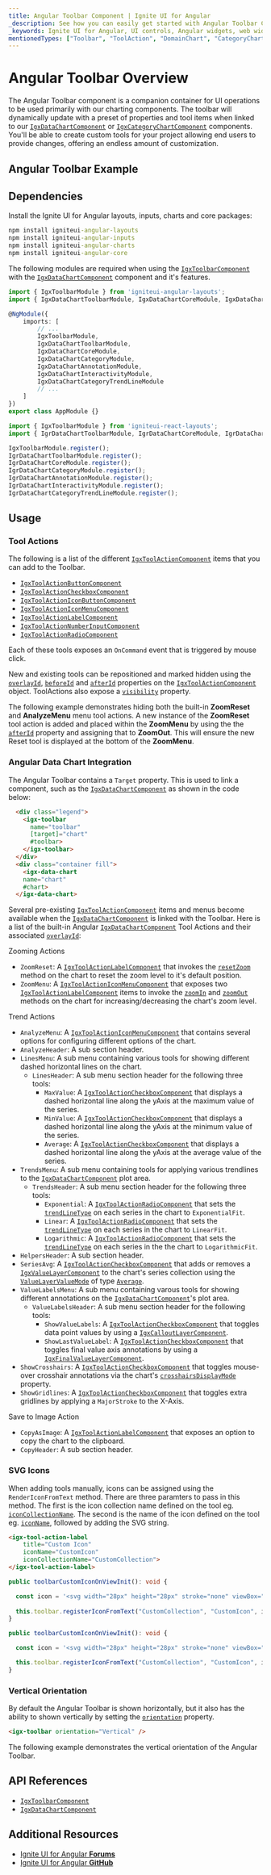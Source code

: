 ```yaml
---
title: Angular Toolbar Component | Ignite UI for Angular
_description: See how you can easily get started with Angular Toolbar Component. Compatible with the Data Chart. Extend your .
_keywords: Ignite UI for Angular, UI controls, Angular widgets, web widgets, UI widgets, Angular, Native Angular Components Suite, Native Angular Controls, Native Angular Components Library, Angular Toolbar components, Angular Toolbar controls
mentionedTypes: ["Toolbar", "ToolAction", "DomainChart", "CategoryChart", "XamDataChart"]
---
```


# Angular Toolbar Overview

The Angular Toolbar component is a companion container for UI operations to be used primarily with our charting components. The toolbar will dynamically update with a preset of properties and tool items when linked to our [`IgxDataChartComponent`]({environment:dvApiBaseUrl}/products/ignite-ui-angular/api/docs/typescript/latest/classes/igniteui_angular_charts.igxdatachartcomponent.html) or [`IgxCategoryChartComponent`]({environment:dvApiBaseUrl}/products/ignite-ui-angular/api/docs/typescript/latest/classes/igniteui_angular_charts.igxcategorychartcomponent.html) components. You'll be able to create custom tools for your project allowing end users to provide changes, offering an endless amount of customization.

## Angular Toolbar Example

<code-view style="height: 600px" alt="Angular Toolbar Example"
           data-demos-base-url="{environment:dvDemosBaseUrl}"
                    iframe-src="{environment:dvDemosBaseUrl}/charts/toolbar/actions-built-in-category-chart"
                                                 github-src="charts/toolbar/actions-built-in-category-chart">
</code-view>


## Dependencies

<!-- Angular, WebComponents, React -->

Install the Ignite UI for Angular layouts, inputs, charts and core packages:

```cmd
npm install igniteui-angular-layouts
npm install igniteui-angular-inputs
npm install igniteui-angular-charts
npm install igniteui-angular-core
```

The following modules are required when using the [`IgxToolbarComponent`]({environment:dvApiBaseUrl}/products/ignite-ui-angular/api/docs/typescript/latest/classes/igniteui_angular_layouts.igxtoolbarcomponent.html) with the [`IgxDataChartComponent`]({environment:dvApiBaseUrl}/products/ignite-ui-angular/api/docs/typescript/latest/classes/igniteui_angular_charts.igxdatachartcomponent.html) component and it's features.

```ts
import { IgxToolbarModule } from 'igniteui-angular-layouts';
import { IgxDataChartToolbarModule, IgxDataChartCoreModule, IgxDataChartCategoryModule, IgxDataChartAnnotationModule, IgxDataChartInteractivityModule, IgxDataChartCategoryTrendLineModule  } from 'igniteui-angular-charts';

@NgModule({
    imports: [
        // ...
        IgxToolbarModule,
        IgxDataChartToolbarModule,
        IgxDataChartCoreModule,
        IgxDataChartCategoryModule,
        IgxDataChartAnnotationModule,
        IgxDataChartInteractivityModule,
        IgxDataChartCategoryTrendLineModule
        // ...
    ]
})
export class AppModule {}
```

```ts
import { IgxToolbarModule } from 'igniteui-react-layouts';
import { IgrDataChartToolbarModule, IgrDataChartCoreModule, IgrDataChartCategoryModule, IgrDataChartAnnotationModule, IgrDataChartInteractivityModule, IgrDataChartCategoryTrendLineModule  } from 'igniteui-react-charts';

IgxToolbarModule.register();
IgrDataChartToolbarModule.register();
IgrDataChartCoreModule.register();
IgrDataChartCategoryModule.register();
IgrDataChartAnnotationModule.register();
IgrDataChartInteractivityModule.register();
IgrDataChartCategoryTrendLineModule.register();
```

<!-- end:Angular, WebComponents, React -->

## Usage

### Tool Actions

The following is a list of the different [`IgxToolActionComponent`]({environment:dvApiBaseUrl}/products/ignite-ui-angular/api/docs/typescript/latest/classes/igniteui_angular_layouts.igxtoolactioncomponent.html) items that you can add to the Toolbar.

*   [`IgxToolActionButtonComponent`]({environment:dvApiBaseUrl}/products/ignite-ui-angular/api/docs/typescript/latest/classes/igniteui_angular_layouts.igxtoolactionbuttoncomponent.html)
*   [`IgxToolActionCheckboxComponent`]({environment:dvApiBaseUrl}/products/ignite-ui-angular/api/docs/typescript/latest/classes/igniteui_angular_layouts.igxtoolactioncheckboxcomponent.html)
*   [`IgxToolActionIconButtonComponent`]({environment:dvApiBaseUrl}/products/ignite-ui-angular/api/docs/typescript/latest/classes/igniteui_angular_layouts.igxtoolactioniconbuttoncomponent.html)
*   [`IgxToolActionIconMenuComponent`]({environment:dvApiBaseUrl}/products/ignite-ui-angular/api/docs/typescript/latest/classes/igniteui_angular_layouts.igxtoolactioniconmenucomponent.html)
*   [`IgxToolActionLabelComponent`]({environment:dvApiBaseUrl}/products/ignite-ui-angular/api/docs/typescript/latest/classes/igniteui_angular_layouts.igxtoolactionlabelcomponent.html)
*   [`IgxToolActionNumberInputComponent`]({environment:dvApiBaseUrl}/products/ignite-ui-angular/api/docs/typescript/latest/classes/igniteui_angular_layouts.igxtoolactionnumberinputcomponent.html)
*   [`IgxToolActionRadioComponent`]({environment:dvApiBaseUrl}/products/ignite-ui-angular/api/docs/typescript/latest/classes/igniteui_angular_layouts.igxtoolactionradiocomponent.html)

Each of these tools exposes an `OnCommand` event that is triggered by mouse click.

New and existing tools can be repositioned and marked hidden using the [`overlayId`]({environment:dvApiBaseUrl}/products/ignite-ui-angular/api/docs/typescript/latest/classes/igniteui_angular_layouts.igxtoolactioncomponent.html#overlayId), [`beforeId`]({environment:dvApiBaseUrl}/products/ignite-ui-angular/api/docs/typescript/latest/classes/igniteui_angular_layouts.igxtoolactioncomponent.html#beforeId) and [`afterId`]({environment:dvApiBaseUrl}/products/ignite-ui-angular/api/docs/typescript/latest/classes/igniteui_angular_layouts.igxtoolactioncomponent.html#afterId) properties on the [`IgxToolActionComponent`]({environment:dvApiBaseUrl}/products/ignite-ui-angular/api/docs/typescript/latest/classes/igniteui_angular_layouts.igxtoolactioncomponent.html) object. ToolActions also expose a [`visibility`]({environment:dvApiBaseUrl}/products/ignite-ui-angular/api/docs/typescript/latest/classes/igniteui_angular_layouts.igxtoolactioncomponent.html#visibility) property.

The following example demonstrates hiding both the built-in **ZoomReset** and **AnalyzeMenu** menu tool actions. A new instance of the **ZoomReset** tool action is added and placed within the **ZoomMenu** by using the the [`afterId`]({environment:dvApiBaseUrl}/products/ignite-ui-angular/api/docs/typescript/latest/classes/igniteui_angular_layouts.igxtoolactioncomponent.html#afterId) property and assigning that to **ZoomOut**. This will ensure the new Reset tool is displayed at the bottom of the **ZoomMenu**.

<code-view style="height: 600px" alt="Angular Toolbar Example"
           data-demos-base-url="{environment:dvDemosBaseUrl}"
                    iframe-src="{environment:dvDemosBaseUrl}/charts/toolbar/layout-actions-for-data-chart"
                                                 github-src="charts/toolbar/layout-actions-for-data-chart">
</code-view>


### Angular Data Chart Integration

The Angular Toolbar contains a `Target` property. This is used to link a component, such as the [`IgxDataChartComponent`]({environment:dvApiBaseUrl}/products/ignite-ui-angular/api/docs/typescript/latest/classes/igniteui_angular_charts.igxdatachartcomponent.html) as shown in the code below:

```html
  <div class="legend">
    <igx-toolbar
      name="toolbar"
      [target]="chart"
      #toolbar>
    </igx-toolbar>
  </div>
  <div class="container fill">
    <igx-data-chart
    name="chart"
    #chart>
  </igx-data-chart>
```

Several pre-existing [`IgxToolActionComponent`]({environment:dvApiBaseUrl}/products/ignite-ui-angular/api/docs/typescript/latest/classes/igniteui_angular_layouts.igxtoolactioncomponent.html) items and menus become available when the [`IgxDataChartComponent`]({environment:dvApiBaseUrl}/products/ignite-ui-angular/api/docs/typescript/latest/classes/igniteui_angular_charts.igxdatachartcomponent.html) is linked with the Toolbar. Here is a list of the built-in Angular [`IgxDataChartComponent`]({environment:dvApiBaseUrl}/products/ignite-ui-angular/api/docs/typescript/latest/classes/igniteui_angular_charts.igxdatachartcomponent.html) Tool Actions and their associated [`overlayId`]({environment:dvApiBaseUrl}/products/ignite-ui-angular/api/docs/typescript/latest/classes/igniteui_angular_layouts.igxtoolactioncomponent.html#overlayId):

Zooming Actions

*   `ZoomReset`: A [`IgxToolActionLabelComponent`]({environment:dvApiBaseUrl}/products/ignite-ui-angular/api/docs/typescript/latest/classes/igniteui_angular_layouts.igxtoolactionlabelcomponent.html) that invokes the [`resetZoom`]({environment:dvApiBaseUrl}/products/ignite-ui-angular/api/docs/typescript/latest/classes/igniteui_angular_charts.igxdomainchartcomponent.html#resetZoom) method on the chart to reset the zoom level to it's default position.
*   `ZoomMenu`: A [`IgxToolActionIconMenuComponent`]({environment:dvApiBaseUrl}/products/ignite-ui-angular/api/docs/typescript/latest/classes/igniteui_angular_layouts.igxtoolactioniconmenucomponent.html) that exposes two [`IgxToolActionLabelComponent`]({environment:dvApiBaseUrl}/products/ignite-ui-angular/api/docs/typescript/latest/classes/igniteui_angular_layouts.igxtoolactionlabelcomponent.html) items to invoke the [`zoomIn`]({environment:dvApiBaseUrl}/products/ignite-ui-angular/api/docs/typescript/latest/classes/igniteui_angular_charts.igxdomainchartcomponent.html#zoomIn) and [`zoomOut`]({environment:dvApiBaseUrl}/products/ignite-ui-angular/api/docs/typescript/latest/classes/igniteui_angular_charts.igxdomainchartcomponent.html#zoomOut) methods on the chart for increasing/decreasing the chart's zoom level.

Trend Actions

*   `AnalyzeMenu`: A [`IgxToolActionIconMenuComponent`]({environment:dvApiBaseUrl}/products/ignite-ui-angular/api/docs/typescript/latest/classes/igniteui_angular_layouts.igxtoolactioniconmenucomponent.html) that contains several options for configuring different options of the chart.
*   `AnalyzeHeader`: A sub section header.
*   `LinesMenu`: A sub menu containing various tools for showing different dashed horizontal lines on the chart.
    *   `LinesHeader`: A sub menu section header for the following three tools:
        *   `MaxValue`: A [`IgxToolActionCheckboxComponent`]({environment:dvApiBaseUrl}/products/ignite-ui-angular/api/docs/typescript/latest/classes/igniteui_angular_layouts.igxtoolactioncheckboxcomponent.html) that displays a dashed horizontal line along the yAxis at the maximum value of the series.
        *   `MinValue`: A [`IgxToolActionCheckboxComponent`]({environment:dvApiBaseUrl}/products/ignite-ui-angular/api/docs/typescript/latest/classes/igniteui_angular_layouts.igxtoolactioncheckboxcomponent.html) that displays a dashed horizontal line along the yAxis at the minimum value of the series.
        *   `Average`:  A [`IgxToolActionCheckboxComponent`]({environment:dvApiBaseUrl}/products/ignite-ui-angular/api/docs/typescript/latest/classes/igniteui_angular_layouts.igxtoolactioncheckboxcomponent.html) that displays a dashed horizontal line along the yAxis at the average value of the series.
*   `TrendsMenu`: A sub menu containing tools for applying various trendlines to the [`IgxDataChartComponent`]({environment:dvApiBaseUrl}/products/ignite-ui-angular/api/docs/typescript/latest/classes/igniteui_angular_charts.igxdatachartcomponent.html) plot area.
    *   `TrendsHeader`: A sub menu section header for the following three tools:
        *   `Exponential`: A [`IgxToolActionRadioComponent`]({environment:dvApiBaseUrl}/products/ignite-ui-angular/api/docs/typescript/latest/classes/igniteui_angular_layouts.igxtoolactionradiocomponent.html) that sets the [`trendLineType`]({environment:dvApiBaseUrl}/products/ignite-ui-angular/api/docs/typescript/latest/classes/igniteui_angular_charts.igxdomainchartcomponent.html#trendLineType) on each series in the chart to `ExponentialFit`.
        *   `Linear`: A [`IgxToolActionRadioComponent`]({environment:dvApiBaseUrl}/products/ignite-ui-angular/api/docs/typescript/latest/classes/igniteui_angular_layouts.igxtoolactionradiocomponent.html) that sets the [`trendLineType`]({environment:dvApiBaseUrl}/products/ignite-ui-angular/api/docs/typescript/latest/classes/igniteui_angular_charts.igxdomainchartcomponent.html#trendLineType) on each series in the chart to `LinearFit`.
        *   `Logarithmic`: A [`IgxToolActionRadioComponent`]({environment:dvApiBaseUrl}/products/ignite-ui-angular/api/docs/typescript/latest/classes/igniteui_angular_layouts.igxtoolactionradiocomponent.html) that sets the [`trendLineType`]({environment:dvApiBaseUrl}/products/ignite-ui-angular/api/docs/typescript/latest/classes/igniteui_angular_charts.igxdomainchartcomponent.html#trendLineType) on each series in the the chart to `LogarithmicFit`.
*   `HelpersHeader`: A sub section header.
*   `SeriesAvg`: A [`IgxToolActionCheckboxComponent`]({environment:dvApiBaseUrl}/products/ignite-ui-angular/api/docs/typescript/latest/classes/igniteui_angular_layouts.igxtoolactioncheckboxcomponent.html) that adds or removes a [`IgxValueLayerComponent`]({environment:dvApiBaseUrl}/products/ignite-ui-angular/api/docs/typescript/latest/classes/igniteui_angular_charts.igxvaluelayercomponent.html) to the chart's series collection using the [`ValueLayerValueMode`]({environment:dvApiBaseUrl}/products/ignite-ui-angular/api/docs/typescript/latest/enums/NaNvaluelayervaluemode.html) of type [`Average`]({environment:dvApiBaseUrl}/products/ignite-ui-angular/api/docs/typescript/latest/enums/NaNvaluelayervaluemode.html#Average).
*   `ValueLabelsMenu`: A sub menu containing varous tools for showing different annotations on the [`IgxDataChartComponent`]({environment:dvApiBaseUrl}/products/ignite-ui-angular/api/docs/typescript/latest/classes/igniteui_angular_charts.igxdatachartcomponent.html)'s plot area.
    *   `ValueLabelsHeader`: A sub menu section header for the following tools:
        *   `ShowValueLabels`: A [`IgxToolActionCheckboxComponent`]({environment:dvApiBaseUrl}/products/ignite-ui-angular/api/docs/typescript/latest/classes/igniteui_angular_layouts.igxtoolactioncheckboxcomponent.html) that toggles data point values by using a [`IgxCalloutLayerComponent`]({environment:dvApiBaseUrl}/products/ignite-ui-angular/api/docs/typescript/latest/classes/igniteui_angular_charts.igxcalloutlayercomponent.html).
        *   `ShowLastValueLabel`: A [`IgxToolActionCheckboxComponent`]({environment:dvApiBaseUrl}/products/ignite-ui-angular/api/docs/typescript/latest/classes/igniteui_angular_layouts.igxtoolactioncheckboxcomponent.html) that toggles final value axis annotations by using a [`IgxFinalValueLayerComponent`]({environment:dvApiBaseUrl}/products/ignite-ui-angular/api/docs/typescript/latest/classes/igniteui_angular_charts.igxfinalvaluelayercomponent.html).
*   `ShowCrosshairs`: A [`IgxToolActionCheckboxComponent`]({environment:dvApiBaseUrl}/products/ignite-ui-angular/api/docs/typescript/latest/classes/igniteui_angular_layouts.igxtoolactioncheckboxcomponent.html) that toggles mouse-over crosshair annotations via the chart's [`crosshairsDisplayMode`]({environment:dvApiBaseUrl}/products/ignite-ui-angular/api/docs/typescript/latest/classes/igniteui_angular_charts.igxdomainchartcomponent.html#crosshairsDisplayMode) property.
*   `ShowGridlines`: A [`IgxToolActionCheckboxComponent`]({environment:dvApiBaseUrl}/products/ignite-ui-angular/api/docs/typescript/latest/classes/igniteui_angular_layouts.igxtoolactioncheckboxcomponent.html) that toggles extra gridlines by applying a `MajorStroke` to the X-Axis.

Save to Image Action

*   `CopyAsImage`: A [`IgxToolActionLabelComponent`]({environment:dvApiBaseUrl}/products/ignite-ui-angular/api/docs/typescript/latest/classes/igniteui_angular_layouts.igxtoolactionlabelcomponent.html) that exposes an option to copy the chart to the clipboard.
*   `CopyHeader`: A sub section header.

### SVG Icons

When adding tools manually, icons can be assigned using the `RenderIconFromText` method. There are three paramters to pass in this method. The first is the icon collection name defined on the tool eg. [`iconCollectionName`]({environment:dvApiBaseUrl}/products/ignite-ui-angular/api/docs/typescript/latest/classes/igniteui_angular_layouts.igxtoolactioncomponent.html#iconCollectionName). The second is the name of the icon defined on the tool eg. [`iconName`]({environment:dvApiBaseUrl}/products/ignite-ui-angular/api/docs/typescript/latest/classes/igniteui_angular_layouts.igxtoolactioncomponent.html#iconName), followed by adding the SVG string.

```html
<igx-tool-action-label
    title="Custom Icon"
    iconName="CustomIcon"
    iconCollectionName="CustomCollection">
</igx-tool-action-label>
```

```ts
public toolbarCustomIconOnViewInit(): void {

  const icon = '<svg width="28px" height="28px" stroke="none" viewBox="0 0 3.5 3.5" xmlns="http://www.w3.org/2000/svg" xmlns:xlink="http://www.w3.org/1999/xlink" aria-hidden="true" role="img" class="iconify iconify--gis" preserveAspectRatio="xMidYMid meet"><path d="M0.436 0.178a0.073 0.073 0 0 0 -0.062 0.036L0.01 0.846a0.073 0.073 0 0 0 0.063 0.109h0.729a0.073 0.073 0 0 0 0.063 -0.109L0.501 0.214a0.073 0.073 0 0 0 -0.064 -0.036zm0.001 0.219 0.238 0.413H0.199zM1.4 0.507v0.245h0.525v-0.245zm0.77 0v0.245h1.33v-0.245zM0.073 1.388A0.073 0.073 0 0 0 0 1.461v0.583a0.073 0.073 0 0 0 0.073 0.073h0.729A0.073 0.073 0 0 0 0.875 2.045V1.461a0.073 0.073 0 0 0 -0.073 -0.073zm0.073 0.146h0.583v0.438H0.146zM1.4 1.674v0.245h0.945v-0.245zm1.19 0v0.245h0.91v-0.245zM0.438 2.447c-0.241 0 -0.438 0.197 -0.438 0.438 0 0.241 0.197 0.438 0.438 0.438s0.438 -0.197 0.438 -0.438c0 -0.241 -0.197 -0.438 -0.438 -0.438zm0 0.146a0.291 0.291 0 0 1 0.292 0.292 0.291 0.291 0 0 1 -0.292 0.292 0.291 0.291 0 0 1 -0.292 -0.292A0.291 0.291 0 0 1 0.438 2.593zM1.4 2.842v0.245h0.525v-0.245zm0.77 0v0.245h1.33v-0.245z" fill="#000000" fill-rule="evenodd"/></svg>';
  
  this.toolbar.registerIconFromText("CustomCollection", "CustomIcon", icon);
}
```

```ts
public toolbarCustomIconOnViewInit(): void {

  const icon = '<svg width="28px" height="28px" stroke="none" viewBox="0 0 3.5 3.5" xmlns="http://www.w3.org/2000/svg" xmlns:xlink="http://www.w3.org/1999/xlink" aria-hidden="true" role="img" class="iconify iconify--gis" preserveAspectRatio="xMidYMid meet"><path d="M0.436 0.178a0.073 0.073 0 0 0 -0.062 0.036L0.01 0.846a0.073 0.073 0 0 0 0.063 0.109h0.729a0.073 0.073 0 0 0 0.063 -0.109L0.501 0.214a0.073 0.073 0 0 0 -0.064 -0.036zm0.001 0.219 0.238 0.413H0.199zM1.4 0.507v0.245h0.525v-0.245zm0.77 0v0.245h1.33v-0.245zM0.073 1.388A0.073 0.073 0 0 0 0 1.461v0.583a0.073 0.073 0 0 0 0.073 0.073h0.729A0.073 0.073 0 0 0 0.875 2.045V1.461a0.073 0.073 0 0 0 -0.073 -0.073zm0.073 0.146h0.583v0.438H0.146zM1.4 1.674v0.245h0.945v-0.245zm1.19 0v0.245h0.91v-0.245zM0.438 2.447c-0.241 0 -0.438 0.197 -0.438 0.438 0 0.241 0.197 0.438 0.438 0.438s0.438 -0.197 0.438 -0.438c0 -0.241 -0.197 -0.438 -0.438 -0.438zm0 0.146a0.291 0.291 0 0 1 0.292 0.292 0.291 0.291 0 0 1 -0.292 0.292 0.291 0.291 0 0 1 -0.292 -0.292A0.291 0.291 0 0 1 0.438 2.593zM1.4 2.842v0.245h0.525v-0.245zm0.77 0v0.245h1.33v-0.245z" fill="#000000" fill-rule="evenodd"/></svg>';

  this.toolbar.registerIconFromText("CustomCollection", "CustomIcon", icon);
}
```

### Vertical Orientation

By default the Angular Toolbar is shown horizontally, but it also has the ability to shown vertically by setting the [`orientation`]({environment:dvApiBaseUrl}/products/ignite-ui-angular/api/docs/typescript/latest/classes/igniteui_angular_layouts.igxtoolbarcomponent.html#orientation) property.

```html
<igx-toolbar orientation="Vertical" />
```

The following example demonstrates the vertical orientation of the Angular Toolbar. <code-view style="height: 600px" alt="Angular Verical Orientation"
           data-demos-base-url="{environment:dvDemosBaseUrl}"
                    iframe-src="{environment:dvDemosBaseUrl}/charts/toolbar/layout-in-vertical-orientation"
                                                 github-src="charts/toolbar/layout-in-vertical-orientation">
</code-view>


<!-- ## Styling/Theming

The icon component can be styled by using it's `BaseTheme` property directly to the `Toolbar`.

```html
<igx-toolbar baseTheme="SlingshotDark" />
```

```html
<igc-toolbar base-theme="SlingshotDark" />
```

```razor
<IgbToolbar BaseTheme="BaseControlTheme.SlingshotDark" />
```

```tsx
<IgrToolbar baseTheme="SlingshotDark" />
```

<!-- The following example demonstrates the various theme options that can be applied.
`sample="/charts/toolbar/theming", height="600", alt="Angular Toolbar Styling/Theming"` -->

## API References

*   [`IgxToolbarComponent`]({environment:dvApiBaseUrl}/products/ignite-ui-angular/api/docs/typescript/latest/classes/igniteui_angular_layouts.igxtoolbarcomponent.html)
*   [`IgxDataChartComponent`]({environment:dvApiBaseUrl}/products/ignite-ui-angular/api/docs/typescript/latest/classes/igniteui_angular_charts.igxdatachartcomponent.html)

## Additional Resources

*   [Ignite UI for Angular **Forums**](https://www.infragistics.com/community/forums/f/ignite-ui-for-angular)
*   [Ignite UI for Angular **GitHub**](https://github.com/IgniteUI/igniteui-angular)
